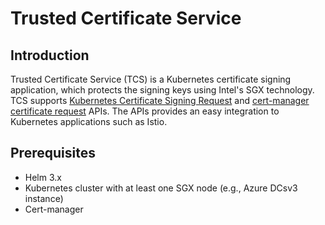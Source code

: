 # Trusted Certificate Service

## Introduction

Trusted Certificate Service (TCS) is a Kubernetes certificate signing application, which protects the signing keys using Intel's SGX technology. TCS supports [Kubernetes Certificate Signing Request](https://kubernetes.io/docs/reference/access-authn-authz/certificate-signing-requests/) and [cert-manager certificate request](https://cert-manager.io/docs/concepts/certificaterequest/) APIs. The APIs provides an easy integration to Kubernetes applications such as Istio.

## Prerequisites

- Helm 3.x
- Kubernetes cluster with at least one SGX node (e.g., Azure DCsv3 instance)
- Cert-manager
